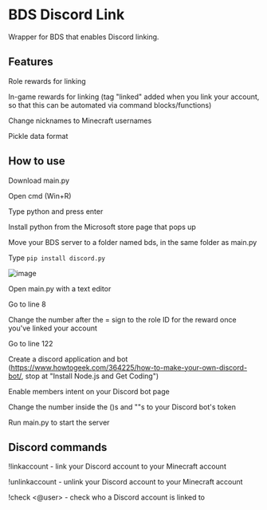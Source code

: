 # BDS Discord Link
Wrapper for BDS that enables Discord linking.
## Features
Role rewards for linking

In-game rewards for linking (tag "linked" added when you link your account, so that this can be automated via command blocks/functions)

Change nicknames to Minecraft usernames

Pickle data format

## How to use

Download main.py

Open cmd (Win+R)

Type python and press enter

Install python from the Microsoft store page that pops up

Move your BDS server to a folder named bds, in the same folder as main.py

Type ```pip install discord.py```

![image](https://user-images.githubusercontent.com/62808970/111223661-58d7d480-85d5-11eb-8f30-2757dfef3643.png)


Open main.py with a text editor

Go to line 8

Change the number after the = sign to the role ID for the reward once you've linked your account

Go to line 122

Create a discord application and bot (https://www.howtogeek.com/364225/how-to-make-your-own-discord-bot/, stop at "Install Node.js and Get Coding")

Enable members intent on your Discord bot page

Change the number inside the ()s and ""s to your Discord bot's token

Run main.py to start the server

## Discord commands

!linkaccount - link your Discord account to your Minecraft account

!unlinkaccount - unlink your Discord account to your Minecraft account

!check <@user> - check who a Discord account is linked to
